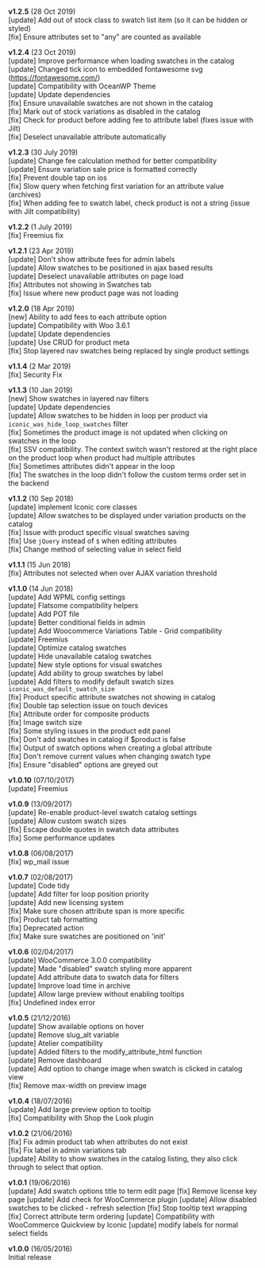 **v1.2.5** (28 Oct 2019)  
[update] Add out of stock class to swatch list item (so it can be hidden or styled)  
[fix] Ensure attributes set to "any" are counted as available  

**v1.2.4** (23 Oct 2019)  
[update] Improve performance when loading swatches in the catalog  
[update] Changed tick icon to embedded fontawesome svg (https://fontawesome.com/)  
[update] Compatibility with OceanWP Theme  
[update] Update dependencies  
[fix] Ensure unavailable swatches are not shown in the catalog  
[fix] Mark out of stock variations as disabled in the catalog  
[fix] Check for product before adding fee to attribute label (fixes issue with Jilt)  
[fix] Deselect unavailable attribute automatically  

**v1.2.3** (30 July 2019)  
[update] Change fee calculation method for better compatibility  
[update] Ensure variation sale price is formatted correctly  
[fix] Prevent double tap on ios  
[fix] Slow query when fetching first variation for an attribute value (archives)  
[fix] When adding fee to swatch label, check product is not a string (issue with Jilt compatibility)  

**v1.2.2** (1 July 2019)  
[fix] Freemius fix  

**v1.2.1** (23 Apr 2019)  
[update] Don't show attribute fees for admin labels  
[update] Allow swatches to be positioned in ajax based results  
[update] Deselect unavailable attributes on page load  
[fix] Attributes not showing in Swatches tab  
[fix] Issue where new product page was not loading  

**v1.2.0** (18 Apr 2019)  
[new] Ability to add fees to each attribute option  
[update] Compatibility with Woo 3.6.1  
[update] Update dependencies  
[update] Use CRUD for product meta  
[fix] Stop layered nav swatches being replaced by single product settings  

**v1.1.4** (2 Mar 2019)  
[fix] Security Fix  

**v1.1.3** (10 Jan 2019)  
[new] Show swatches in layered nav filters  
[update] Update dependencies  
[update] Allow swatches to be hidden in loop per product via `iconic_was_hide_loop_swatches` filter  
[fix] Sometimes the product image is not updated when clicking on swatches in the loop  
[fix] SSV compatibility. The context switch wasn't restored at the right place on the product loop when product had multiple attributes  
[fix] Sometimes attributes didn't appear in the loop  
[fix] The swatches in the loop didn't follow the custom terms order set in the backend  

**v1.1.2** (10 Sep 2018)  
[update] implement Iconic core classes  
[update] Allow swatches to be displayed under variation products on the catalog  
[fix] Issue with product specific visual swatches saving  
[fix] Use `jQuery` instead of `$` when editing attributes  
[fix] Change method of selecting value in select field  

**v1.1.1** (15 Jun 2018)  
[fix] Attributes not selected when over AJAX variation threshold  

**v1.1.0** (14 Jun 2018)  
[update] Add WPML config settings  
[update] Flatsome compatibility helpers  
[update] Add POT file  
[update] Better conditional fields in admin  
[update] Add Woocommerce Variations Table - Grid compatibility  
[update] Freemius  
[update] Optimize catalog swatches  
[update] Hide unavailable catalog swatches  
[update] New style options for visual swatches  
[update] Add ability to group swatches by label  
[update] Add filters to modify default swatch sizes `iconic_was_default_swatch_size`  
[fix] Product specific attribute swatches not showing in catalog  
[fix] Double tap selection issue on touch devices  
[fix] Attribute order for composite products  
[fix] Image switch size  
[fix] Some styling issues in the product edit panel  
[fix] Don't add swatches in catalog if $product is false  
[fix] Output of swatch options when creating a global attribute  
[fix] Don't remove current values when changing swatch type  
[fix] Ensure "disabled" options are greyed out  

**v1.0.10** (07/10/2017)  
[update] Freemius

**v1.0.9** (13/09/2017)  
[update] Re-enable product-level swatch catalog settings  
[update] Allow custom swatch sizes  
[fix] Escape double quotes in swatch data attributes  
[fix] Some performance updates

**v1.0.8** (06/08/2017)  
[fix] wp_mail issue

**v1.0.7** (02/08/2017)  
[update] Code tidy  
[update] Add filter for loop position priority  
[update] Add new licensing system  
[fix] Make sure chosen attribute span is more specific  
[fix] Product tab formatting  
[fix] Deprecated action  
[fix] Make sure swatches are positioned on 'init'


**v1.0.6** (02/04/2017)  
[update] WooCommerce 3.0.0 compatibility  
[update] Made "disabled" swatch styling more apparent  
[update] Add attribute data to swatch data for filters  
[update] Improve load time in archive  
[update] Allow large preview without enabling tooltips  
[fix] Undefined index error

**v1.0.5** (21/12/2016)  
[update] Show available options on hover  
[update] Remove slug_alt variable  
[update] Atelier compatibility  
[update] Added filters to the modify_attribute_html function  
[update] Remove dashboard  
[update] Add option to change image when swatch is clicked in catalog view  
[fix] Remove max-width on preview image

**v1.0.4** (18/07/2016)  
[update] Add large preview option to tooltip  
[fix] Compatibility with Shop the Look plugin

**v1.0.2** (21/06/2016)  
[fix] Fix admin product tab when attributes do not exist  
[fix] Fix label in admin variations tab  
[update] Ability to show swatches in the catalog listing, they also click through to select that option.

**v1.0.1** (19/06/2016)  
[update] Add swatch options title to term edit page
[fix] Remove license key page
[update] Add check for WooCommerce plugin
[update] Allow disabled swatches to be clicked - refresh selection
[fix] Stop tooltip text wrapping
[fix] Correct attribute term ordering
[update] Compatibility with WooCommerce Quickview by Iconic
[update] modify labels for normal select fields

**v1.0.0** (16/05/2016)  
Initial release